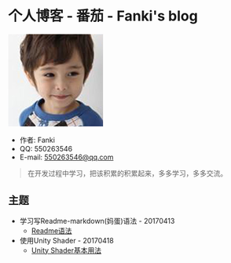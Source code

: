 # 个人博客 - 番茄 - Fanki's blog

![](https://github.com/fankidark/blog/blob/master/assets/personal/head.jpg)
* 作者: Fanki
* QQ: 550263546
* E-mail: 550263546@qq.com

> 在开发过程中学习，把该积累的积累起来，多多学习，多多交流。

## 主题
* 学习写Readme-markdown(妈蛋)语法 - 20170413
    * [Readme语法](https://github.com/fankidark/blog/blob/master/themes/readme/readme_study.md)
* 使用Unity Shader - 20170418
    * [Unity Shader基本用法](https://github.com/fankidark/blog/blob/master/themes/shaderlab/shader_note001.md)

